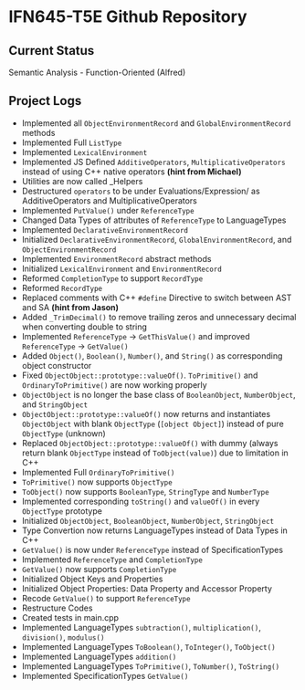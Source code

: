 # IFN645-T5E Github Repository

## Current Status
Semantic Analysis - Function-Oriented (Alfred)

## Project Logs
- Implemented all `ObjectEnvironmentRecord` and `GlobalEnvironmentRecord` methods
- Implemented Full `ListType`
- Implemented `LexicalEnvironment`
- Implemented JS Defined `AdditiveOperators`, `MultiplicativeOperators` instead of using C++ native operators **(hint from Michael)**
- Utilities are now called _Helpers
- Destructured `operators` to be under Evaluations/Expression/ as AdditiveOperators and MultiplicativeOperators
- Implemented `PutValue()` under `ReferenceType` 
- Changed Data Types of attributes of `ReferenceType` to LanguageTypes
- Implemented `DeclarativeEnvironmentRecord`
- Initialized `DeclarativeEnvironmentRecord`, `GlobalEnvironmentRecord`, and `ObjectEnvironmentRecord`
- Implemented `EnvironmentRecord` abstract methods
- Initialized `LexicalEnvironment` and `EnvironmentRecord`
- Reformed `CompletionType` to support `RecordType`
- Reformed `RecordType`
- Replaced comments with C++ `#define` Directive to switch between AST and SA **(hint from Jason)**
- Added `_TrimDecimal()` to remove trailing zeros and unnecessary decimal when converting double to string
- Implemented `ReferenceType` -> `GetThisValue()` and improved `ReferenceType` -> `GetValue()`
- Added `Object()`, `Boolean()`, `Number()`, and `String()` as corresponding object constructor
- Fixed `ObjectObject::prototype::valueOf()`. `ToPrimitive()` and `OrdinaryToPrimitive()` are now working properly
- `ObjectObject` is no longer the base class of `BooleanObject`, `NumberObject`, and `StringObject`
- `ObjectObject::prototype::valueOf()` now returns and instantiates `ObjectObject` with blank `ObjectType` (`[object Object]`) instead of pure `ObjectType` (unknown)
- Replaced `ObjectObject::prototype::valueOf()` with dummy (always return blank `ObjectType` instead of `ToObject(value)`) due to limitation in C++
- Implemented Full `OrdinaryToPrimitive()`
- `ToPrimitive()` now supports `ObjectType`
- `ToObject()` now supports `BooleanType`, `StringType` and `NumberType`
- Implemented corresponding `toString()` and `valueOf()` in every `ObjectType` prototype
- Initialized `ObjectObject`, `BooleanObject`, `NumberObject`, `StringObject`
- Type Convertion now returns LanguageTypes instead of Data Types in C++
- `GetValue()` is now under `ReferenceType` instead of SpecificationTypes
- Implemented `ReferenceType` and `CompletionType`
- `GetValue()` now supports `CompletionType`
- Initialized Object Keys and Properties
- Initialized Object Properties: Data Property and Accessor Property
- Recode `GetValue()` to support `ReferenceType`
- Restructure Codes
- Created tests in main.cpp
- Implemented LanguageTypes `subtraction()`, `multiplication()`, `division()`, `modulus()`
- Implemented LanguageTypes `ToBoolean()`, `ToInteger()`, `ToObject()`
- Implemented LanguageTypes `addition()`
- Implemented LanguageTypes `ToPrimitive()`, `ToNumber()`, `ToString()`
- Implemented SpecificationTypes `GetValue()`